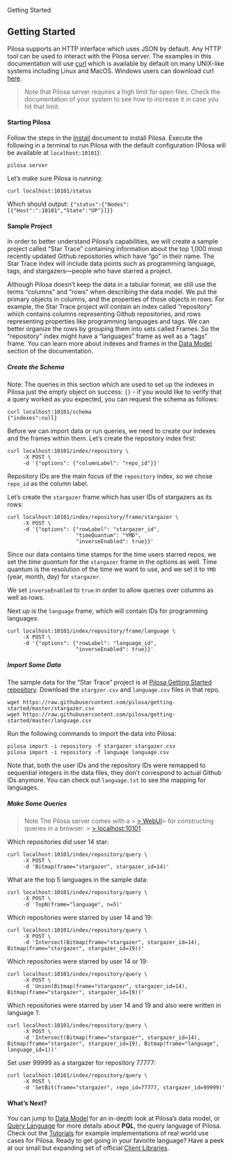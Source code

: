 Getting Started

## Getting Started

Pilosa supports an HTTP interface which uses JSON by default. Any HTTP tool can be used to interact with the Pilosa server. The examples in this documentation will use [curl](https://curl.haxx.se/) which is available by default on many UNIX-like systems including Linux and MacOS. Windows users can download curl [here](https://curl.haxx.se/download.html).

> Note that Pilosa server requires a high limit for open files. Check the documentation of your system to see how to increase it in case you hit that limit.

#### Starting Pilosa

Follow the steps in the [Install](https://www.pilosa.com/docs/installation/) document to install Pilosa. Execute the following in a terminal to run Pilosa with the default configuration (Pilosa will be available at `localhost:10101`):

	pilosa server

Let’s make sure Pilosa is running:

	curl localhost:10101/status

Which should output: `{"status":{"Nodes":[{"Host":":10101","State":"UP"}]}}`

#### Sample Project

In order to better understand Pilosa’s capabilities, we will create a sample project called “Star Trace” containing information about the top 1,000 most recently updated Github repositories which have “go” in their name. The Star Trace index will include data points such as programming language, tags, and stargazers—people who have starred a project.

Although Pilosa doesn’t keep the data in a tabular format, we still use the terms “columns” and “rows” when describing the data model. We put the primary objects in columns, and the properties of those objects in rows. For example, the Star Trace project will contain an index called “repository” which contains columns representing Github repositories, and rows representing properties like programming languages and tags. We can better organize the rows by grouping them into sets called Frames. So the “repository” index might have a “languages” frame as well as a “tags” frame. You can learn more about indexes and frames in the [Data Model](https://www.pilosa.com/docs/data-model) section of the documentation.

##### Create the Schema

Note: The queries in this section which are used to set up the indexes in Pilosa just the empty object on success: `{}` - if you would like to verify that a query worked as you expected, you can request the schema as follows:

	curl localhost:10101/schema
	{"indexes":null}

Before we can import data or run queries, we need to create our indexes and the frames within them. Let’s create the repository index first:

	curl localhost:10101/index/repository \
	     -X POST \
	     -d '{"options": {"columnLabel": "repo_id"}}'

Repository IDs are the main focus of the `repository` index, so we chose `repo_id` as the column label.

Let’s create the `stargazer` frame which has user IDs of stargazers as its rows:

	curl localhost:10101/index/repository/frame/stargazer \
	     -X POST \
	     -d '{"options": {"rowLabel": "stargazer_id",
	                      "timeQuantum": "YMD",
	                      "inverseEnabled": true}}'

Since our data contains time stamps for the time users starred repos, we set the *time quantum* for the `stargazer` frame in the options as well. Time quantum is the resolution of the time we want to use, and we set it to `YMD` (year, month, day) for `stargazer`.

We set `inverseEnabled` to `true` in order to allow queries over columns as well as rows.

Next up is the `language` frame, which will contain IDs for programming languages:

	curl localhost:10101/index/repository/frame/language \
	     -X POST \
	     -d '{"options": {"rowLabel": "language_id",
	                      "inverseEnabled": true}}'

##### Import Some Data

The sample data for the “Star Trace” project is at [Pilosa Getting Started repository](https://github.com/pilosa/getting-started). Download the `stargzer.csv` and `language.csv` files in that repo.

	wget https://raw.githubusercontent.com/pilosa/getting-started/master/stargazer.csv
	wget https://raw.githubusercontent.com/pilosa/getting-started/master/language.csv

Run the following commands to import the data into Pilosa:

	pilosa import -i repository -f stargazer stargazer.csv
	pilosa import -i repository -f language language.csv

Note that, both the user IDs and the repository IDs were remapped to sequential integers in the data files, they don’t correspond to actual Github IDs anymore. You can check out `language.txt` to see the mapping for languages.

##### Make Some Queries

> Note The Pilosa server comes with a > [> WebUI](https://www.pilosa.com/docs/webui/)>  for constructing queries in a browser. > [> localhost:10101](http://localhost:10101/)

Which repositories did user 14 star:

	curl localhost:10101/index/repository/query \
	     -X POST \
	     -d 'Bitmap(frame="stargazer", stargazer_id=14)'

What are the top 5 languages in the sample data:

	curl localhost:10101/index/repository/query \
	     -X POST \
	     -d 'TopN(frame="language", n=5)'

Which repositories were starred by user 14 and 19:

	curl localhost:10101/index/repository/query \
	     -X POST \
	     -d 'Intersect(Bitmap(frame="stargazer", stargazer_id=14), Bitmap(frame="stargazer", stargazer_id=19))'

Which repositories were starred by user 14 or 19:

	curl localhost:10101/index/repository/query \
	     -X POST \
	     -d 'Union(Bitmap(frame="stargazer", stargazer_id=14), Bitmap(frame="stargazer", stargazer_id=19))'

Which repositories were starred by user 14 and 19 and also were written in language 1:

	curl localhost:10101/index/repository/query \
	     -X POST \
	     -d 'Intersect(Bitmap(frame="stargazer", stargazer_id=14), Bitmap(frame="stargazer", stargazer_id=19), Bitmap(frame="language", language_id=1))'

Set user 99999 as a stargazer for repository 77777:

	curl localhost:10101/index/repository/query \
	     -X POST \
	     -d 'SetBit(frame="stargazer", repo_id=77777, stargazer_id=99999)'

#### What’s Next?

You can jump to [Data Model](https://www.pilosa.com/docs/data-model/) for an in-depth look at Pilosa’s data model, or [Query Language](https://www.pilosa.com/docs/query-language/) for more details about **PQL**, the query language of Pilosa. Check out the [Tutorials](https://www.pilosa.com/docs/tutorials/) for example implementations of real world use cases for Pilosa. Ready to get going in your favorite language? Have a peek at our small but expanding set of official [Client Libraries](https://www.pilosa.com/docs/client-libraries/).